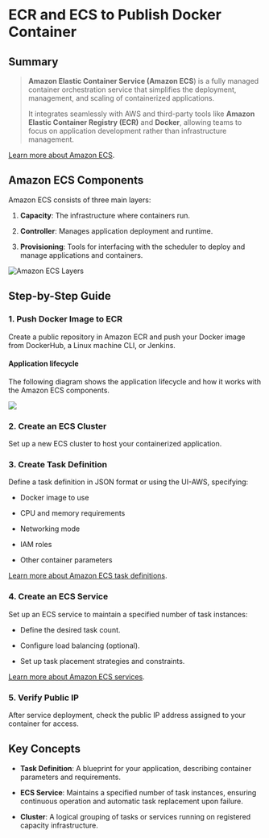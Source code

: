 # ECR and ECS to Publish Docker Container

## Summary

> **Amazon Elastic Container Service (Amazon ECS**) is a fully managed container orchestration service that simplifies the deployment, management, and scaling of containerized applications.
> 
> It integrates seamlessly with AWS and third-party tools like **Amazon Elastic Container Registry (ECR)** and **Docker**, allowing teams to focus on application development rather than infrastructure management.

[Learn more about Amazon ECS](https://docs.aws.amazon.com/AmazonECS/latest/developerguide/Welcome.html). 

## Amazon ECS Components

Amazon ECS consists of three main layers:

1. **Capacity**: The infrastructure where containers run.

2. **Controller**: Manages application deployment and runtime.

3. **Provisioning**: Tools for interfacing with the scheduler to deploy and manage applications and containers.

![Amazon ECS Layers](https://docs.aws.amazon.com/images/AmazonECS/latest/developerguide/images/ecs-layers.png)

## Step-by-Step Guide

### 1. Push Docker Image to ECR

Create a public repository in Amazon ECR and push your Docker image from DockerHub, a Linux machine CLI, or Jenkins.

#### Application lifecycle

The following diagram shows the application lifecycle and how it works with the Amazon ECS components.

![](https://docs.aws.amazon.com/images/AmazonECS/latest/developerguide/images/ecs-lifecycle.png)

### 2. Create an ECS Cluster

Set up a new ECS cluster to host your containerized application.

### 3. Create Task Definition

Define a task definition in JSON format or using the UI-AWS, specifying:

- Docker image to use

- CPU and memory requirements

- Networking mode

- IAM roles

- Other container parameters

[Learn more about Amazon ECS task definitions](https://docs.aws.amazon.com/AmazonECS/latest/developerguide/task_definitions.html).

### 4. Create an ECS Service

Set up an ECS service to maintain a specified number of task instances:

- Define the desired task count.

- Configure load balancing (optional).

- Set up task placement strategies and constraints.

[Learn more about Amazon ECS services](https://docs.aws.amazon.com/AmazonECS/latest/developerguide/ecs_services.html).

### 5. Verify Public IP

After service deployment, check the public IP address assigned to your container for access.

## Key Concepts

- **Task Definition**: A blueprint for your application, describing container parameters and requirements.

- **ECS Service**: Maintains a specified number of task instances, ensuring continuous operation and automatic task replacement upon failure.

- **Cluster**: A logical grouping of tasks or services running on registered capacity infrastructure.
